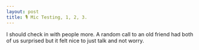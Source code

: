 ```yaml
---
layout: post
title: 🎙️ Mic Testing, 1, 2, 3.
---
```


I should check in with people more. A random call to an old friend had both of us surprised but it felt nice to just talk and not worry.
